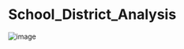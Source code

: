 # School_District_Analysis


![image](https://user-images.githubusercontent.com/100445489/160134680-56363bb0-2151-4aa9-a3bd-5ed41ade9ce6.png)





